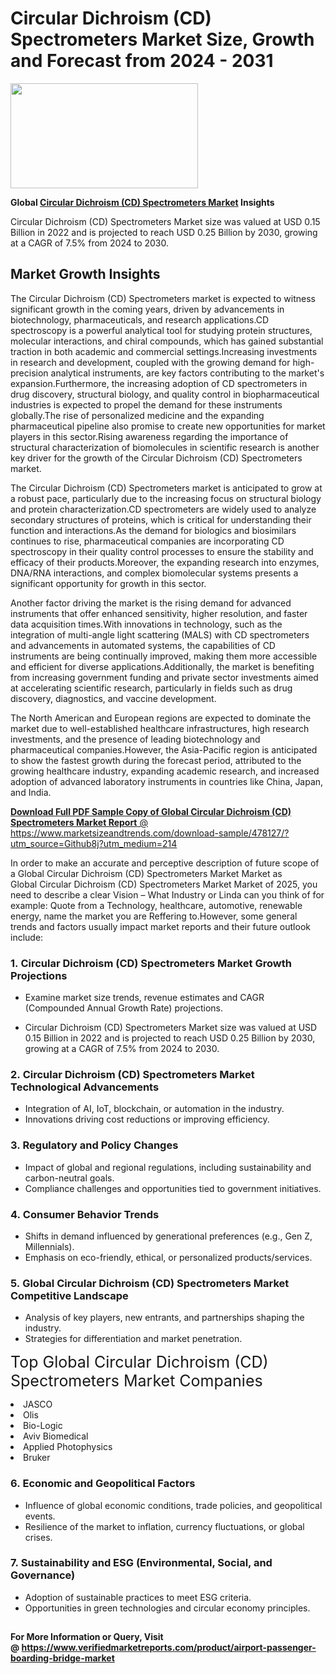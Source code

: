 <H1>Circular Dichroism (CD) Spectrometers Market Size, Growth and Forecast from 2024 - 2031</H1><img class="aligncenter size-medium wp-image-584254" src="https://thirdeyenews.in/wp-content/uploads/2024/09/Global-Market-Research-300x168.jpeg" alt="" width="300" height="168" /><p><strong>Global&nbsp;<a href="https://www.marketsizeandtrends.com/download-sample/478127/?utm_source=Github8j?utm_medium=214">Circular Dichroism (CD) Spectrometers Market</a> Insights</strong></p><p>Circular Dichroism (CD) Spectrometers Market size was valued at USD 0.15 Billion in 2022 and is projected to reach USD 0.25 Billion by 2030, growing at a CAGR of 7.5% from 2024 to 2030.</p><p><h2>Market Growth Insights</h2> <p>The Circular Dichroism (CD) Spectrometers market is expected to witness significant growth in the coming years, driven by advancements in biotechnology, pharmaceuticals, and research applications.CD spectroscopy is a powerful analytical tool for studying protein structures, molecular interactions, and chiral compounds, which has gained substantial traction in both academic and commercial settings.Increasing investments in research and development, coupled with the growing demand for high-precision analytical instruments, are key factors contributing to the market's expansion.Furthermore, the increasing adoption of CD spectrometers in drug discovery, structural biology, and quality control in biopharmaceutical industries is expected to propel the demand for these instruments globally.The rise of personalized medicine and the expanding pharmaceutical pipeline also promise to create new opportunities for market players in this sector.Rising awareness regarding the importance of structural characterization of biomolecules in scientific research is another key driver for the growth of the Circular Dichroism (CD) Spectrometers market.</p> <p><a href="#download-sample"></a></p> <p>The Circular Dichroism (CD) Spectrometers market is anticipated to grow at a robust pace, particularly due to the increasing focus on structural biology and protein characterization.CD spectrometers are widely used to analyze secondary structures of proteins, which is critical for understanding their function and interactions.As the demand for biologics and biosimilars continues to rise, pharmaceutical companies are incorporating CD spectroscopy in their quality control processes to ensure the stability and efficacy of their products.Moreover, the expanding research into enzymes, DNA/RNA interactions, and complex biomolecular systems presents a significant opportunity for growth in this sector.</p> <p>Another factor driving the market is the rising demand for advanced instruments that offer enhanced sensitivity, higher resolution, and faster data acquisition times.With innovations in technology, such as the integration of multi-angle light scattering (MALS) with CD spectrometers and advancements in automated systems, the capabilities of CD instruments are being continually improved, making them more accessible and efficient for diverse applications.Additionally, the market is benefiting from increasing government funding and private sector investments aimed at accelerating scientific research, particularly in fields such as drug discovery, diagnostics, and vaccine development.</p> <p>The North American and European regions are expected to dominate the market due to well-established healthcare infrastructures, high research investments, and the presence of leading biotechnology and pharmaceutical companies.However, the Asia-Pacific region is anticipated to show the fastest growth during the forecast period, attributed to the growing healthcare industry, expanding academic research, and increased adoption of advanced laboratory instruments in countries like China, Japan, and India.</p> <p><a href="#get-more"></p><p><span class=""><strong>Download Full PDF Sample Copy of Global Circular Dichroism (CD) Spectrometers Market Report</strong> @ <a href="https://www.marketsizeandtrends.com/download-sample/478127/?utm_source=Github8j?utm_medium=214" target="_blank">https://www.marketsizeandtrends.com/download-sample/478127/?utm_source=Github8j?utm_medium=214</a></span></p><p>In order to make an accurate and perceptive description of future scope of a Global&nbsp;Circular Dichroism (CD) Spectrometers Market Market as Global&nbsp;Circular Dichroism (CD) Spectrometers Market Market of 2025, you need to describe a clear Vision &ndash; What Industry or Linda can you think of for example: Quote from a Technology, healthcare, automotive, renewable energy, name the market you are Reffering to.However, some general trends and factors usually impact market reports and their future outlook include:</p><h3>1.&nbsp;<strong>Circular Dichroism (CD) Spectrometers Market Growth Projections</strong></h3><ul><li>Examine market size trends, revenue estimates and CAGR (Compounded Annual Growth Rate) projections.</li><li><p>Circular Dichroism (CD) Spectrometers Market size was valued at USD 0.15 Billion in 2022 and is projected to reach USD 0.25 Billion by 2030, growing at a CAGR of 7.5% from 2024 to 2030.</p></li></ul><h3>2.&nbsp;<strong>Circular Dichroism (CD) Spectrometers Market Technological Advancements</strong></h3><ul><li>Integration of AI, IoT, blockchain, or automation in the industry.</li><li>Innovations driving cost reductions or improving efficiency.</li></ul><h3>3.&nbsp;<strong>Regulatory and Policy Changes</strong></h3><ul><li>Impact of global and regional regulations, including sustainability and carbon-neutral goals.</li><li>Compliance challenges and opportunities tied to government initiatives.</li></ul><h3>4.&nbsp;<strong>Consumer Behavior Trends</strong></h3><ul><li>Shifts in demand influenced by generational preferences (e.g., Gen Z, Millennials).</li><li>Emphasis on eco-friendly, ethical, or personalized products/services.</li></ul><h3>5.&nbsp;<strong>Global Circular Dichroism (CD) Spectrometers Market Competitive Landscape</strong></h3><ul><li>Analysis of key players, new entrants, and partnerships shaping the industry.</li><li>Strategies for differentiation and market penetration.</li></ul><p data-pm-slice="1 1 []"><span style="color: inherit; font-family: inherit; font-size: 25px;">Top Global Circular Dichroism (CD) Spectrometers Market Companies</span></p><div class="" data-test-id=""><p><li>JASCO</li><li> Olis</li><li> Bio-Logic</li><li> Aviv Biomedical</li><li> Applied Photophysics</li><li> Bruker</li></p></div><h3>6.&nbsp;<strong>Economic and Geopolitical Factors</strong></h3><ul><li>Influence of global economic conditions, trade policies, and geopolitical events.</li><li>Resilience of the market to inflation, currency fluctuations, or global crises.</li></ul><h3>7.&nbsp;<strong>Sustainability and ESG (Environmental, Social, and Governance)</strong></h3><ul><li>Adoption of sustainable practices to meet ESG criteria.</li><li>Opportunities in green technologies and circular economy principles.</li></ul><h2><strong style="font-size: 14px;">For More Information or Query, Visit @&nbsp;</strong><a style="background-color: #ffffff; font-size: 14px;" href="https://www.marketsizeandtrends.com/report/circular-dichroism-cd-spectrometers-market/" target="_blank">https://www.verifiedmarketreports.com/product/airport-passenger-boarding-bridge-market</a></h2>